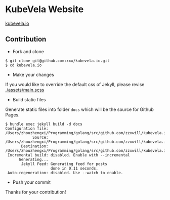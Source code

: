 # KubeVela Website
[kubevela.io](https://kubevela.io)

## Contribution

- Fork and clone

```
$ git clone git@github.com:xxx/kubevela.io.git
$ cd kubevela.io
```

- Make your changes

If you would like to override the default css of Jekyll, please revise [./assets/main.scss](./assets/main.scss)

- Build static files

Generate static files into folder `docs` which will be the source for Github Pages.
```
$ bundle exec jekyll build -d docs
Configuration file: /Users/zhouzhengxi/Programming/golang/src/github.com/zzxwill/kubevela.io/_config.yml
            Source: /Users/zhouzhengxi/Programming/golang/src/github.com/zzxwill/kubevela.io
       Destination: /Users/zhouzhengxi/Programming/golang/src/github.com/zzxwill/kubevela.io/docs
 Incremental build: disabled. Enable with --incremental
      Generating...
       Jekyll Feed: Generating feed for posts
                    done in 0.11 seconds.
 Auto-regeneration: disabled. Use --watch to enable.
```

- Push your commit

Thanks for your contribution!
